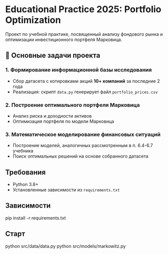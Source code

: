 # Educational Practice 2025: Portfolio Optimization

Проект по учебной практике, посвященный анализу фондового рынка и оптимизации инвестиционного портфеля Марковица.

## 🚀 Основные задачи проекта

### 1. Формирование информационной базы исследования
- Сбор датасета с котировками акций **10+ компаний** за последние 2 года
- Реализация: скрипт `data.py` генерирует файл `portfolio_prices.csv`

### 2. Построение оптимального портфеля Марковица
- Анализ риска и доходности активов
- Оптимизация портфеля по модели Марковица

### 3. Математическое моделирование финансовых ситуаций
- Построение моделей, аналогичных рассмотренным в п. 6.4-6.7 учебника
- Поиск оптимальных решений на основе собранного датасета

## Требования

- Python 3.8+
- Установленные зависимости из `requirements.txt`

## Зависимости

pip install -r requirements.txt

## Старт

python src/data/data.py
python src/models/markowitz.py